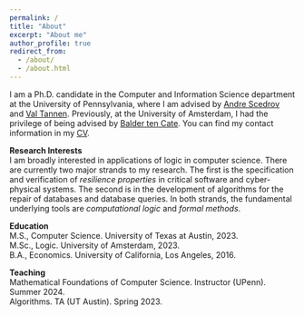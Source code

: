 ```yaml
---
permalink: /
title: "About"
excerpt: "About me"
author_profile: true
redirect_from: 
  - /about/
  - /about.html
---
```


I am a Ph.D. candidate in the Computer and Information Science department at the University of Pennsylvania, where I am advised by <a href="https://www.cis.upenn.edu/~scedrov/">Andre Scedrov</a> and <a href="https://www.cis.upenn.edu/~val/home.html">Val Tannen</a>. Previously, at the University of Amsterdam, I had the privilege of being advised by <a href="https://staff.fnwi.uva.nl/b.d.tencate/">Balder ten Cate</a>. You can find my contact information in my <a href="{{ '/files/cv-20250901.pdf' | relative_url }}">CV</a>.

<p> <strong> Research Interests </strong> <br>
I am broadly interested in applications of logic in computer science. There are currently two major strands to my research. The first is the specification and verification of <em>resilience properties</em> in critical software and cyber-physical systems. The second is in the development of algorithms for the repair of databases and database queries. In both strands, the fundamental underlying tools are <em>computational logic</em> and <em>formal methods</em>.

<p> <strong> Education </strong> <br>
M.S., Computer Science. University of Texas at Austin, 2023. <br>
M.Sc., Logic. University of Amsterdam, 2023. <br>
B.A., Economics. University of California, Los Angeles, 2016. </p>

<p> <strong> Teaching </strong> <br>
Mathematical Foundations of Computer Science. Instructor (UPenn). Summer 2024. <br>
Algorithms. TA (UT Austin). Spring 2023. </p>
